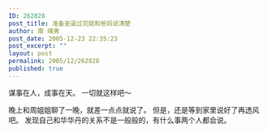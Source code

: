 ```yaml
---
ID: 262828
post_title: 准备圣诞过完就和爸妈说清楚
author: 南 靖男
post_date: 2005-12-23 22:35:23
post_excerpt: ""
layout: post
permalink: 2005/12/262828
published: true
---
```

谋事在人，成事在天。
一切就这样吧～

晚上和周姐姐聊了一晚，就差一点点就说了。
但是，还是等到家里说好了再透风吧。
发现自己和华华丹的关系不是一般般的，有什么事两个人都会说。